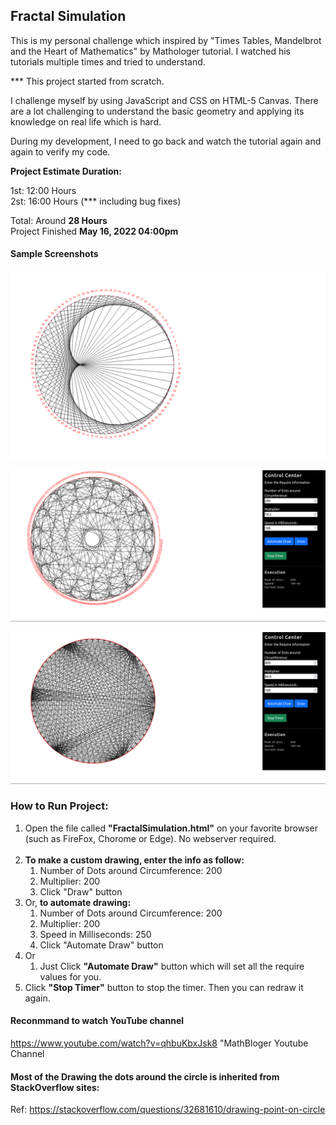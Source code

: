 ## Fractal Simulation 

This is my personal challenge which inspired by "Times Tables, Mandelbrot and the Heart of Mathematics" by Mathologer tutorial. I watched his tutorials multiple times and tried to understand. 

*** This project started from scratch. 

I challenge myself by using JavaScript and CSS on HTML-5 Canvas. There are a lot challenging to 
understand the basic geometry and applying its knowledge on real life which is hard. 

During my development, I need to go back and watch the tutorial again and again to verify my code. 

<strong>Project Estimate Duration:</strong>
<br/>

1st: 12:00 Hours  
2st: 16:00 Hours (*** including bug fixes)

Total: Around <strong>28 Hours</strong> 
<br/>
Project Finished <strong>May 16, 2022 04:00pm</strong>
<br/>

#### Sample Screenshots
![Alt text](./ScreenShot.png)
<br/>

![Alt text](./screenshot_2.png)
<br/>

![Alt text](./screenshot_3.png)

### How to Run Project: 
<ol>
<li>Open the file called <strong>"FractalSimulation.html"</strong> on your favorite browser (such as FireFox, Chorome or Edge). No webserver required. </li>

<br />

<li>
<strong>To make a custom drawing, enter the info as follow: </strong>
<ol>
    <li>Number of Dots around Circumference: 200</li>
    <li>Multiplier: 200</li>
    <li>Click "Draw" button</li>
</ol>
</li>

<li>
Or, <strong>to automate drawing:</strong>
<ol>
    <li>Number of Dots around Circumference: 200</li>
    <li>Multiplier: 200</li>
    <li>Speed in Milliseconds: 250</li>
    <li>Click "Automate Draw" button</li>
</ol>
</li>

<li>
Or
<ol>
    <li>Just Click <strong>"Automate Draw"</strong> button which will set all the require values for you.</li>
</ol>
</li>

<li>
Click <strong>"Stop Timer"</strong> button to stop the timer. Then you can redraw it again.
</li>

</ol>


#### Reconmmand to watch YouTube channel 
https://www.youtube.com/watch?v=qhbuKbxJsk8 "MathBloger Youtube Channel

#### Most of the Drawing the dots around the circle is inherited from StackOverflow sites: 
Ref: https://stackoverflow.com/questions/32681610/drawing-point-on-circle
    

